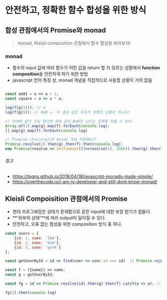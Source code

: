 # 안전하고, 정확한 함수 합성을 위한 방식 

## 합성 관점에서의 Promise와 monad

> monad, Kleisli composition 관점에서 함수 합성을 바라보자!

### monad
- 함수의 input 값에 따라 함수가 어떤 값을 return 할 지 모르는 상황에서 **function composition**을 안전하게 하기 위한 방법
- javascript 언어 특징 상, monad 개념을 직접적으로 사용할 상황이 거의 없음
  
```javascript

const add1 = a => a + 1;
const square = a => a * a;

log(f(g(1))); // 4
log(f(g())); // NaN <- 이 결과 값은 우리가 원했던 상황이 아니다!

// 아래와 같이 코딩 한다면 위와 같이 NaN이 나오는 문제를 피할 수 있다. 
Array.of(1).map(g).map(f).forEach(console.log);
[].map(g).map(f).forEach(console.log)

// Promise chaining으로 monad 개념 적용해보기
Promise.resolve(2).then(g).then(f).then(console.log);
new Promise(resolve => setTimeout(()=>resolve(2), 2000)).then(g).then(f).then(console.log);

```

###### 참고 
- https://tpgns.github.io/2018/04/18/javascript-monads-made-simple/
- https://overthecode.io/i-am-js-developer-and-still-dont-know-monad/

## Kleisli Compoisition 관점에서의 Promise

- 현대 프로그래밍은 상태가 존재함으로 같은 input에 대한 보장 받기가 힘들다.
- **'외부의 상태'**에 따라 output이 달라질 수 있다.
- 안전하고, 오류 없는 합성을 위한 composition 방식 중 하나.

```javascript
const users = [
    {id: 1, name: 'lee'},
    {id: 2, name: 'kim'},
    {id: 3, name: 'park'}
];

const getUserById = id => find(user => user.id === id)  || Promise.reject('해당 아이디를 갖고 있는 유저가 없어요!') // 아래 f 함수가 실해되지 않게 됨. 에러가 나서 then을 실행하지 않음 

const f = ({name}) => name;
const g = getUserById;

const fg = id => Promise.resolve(id).then(g).then(f).catch(a => a); // Promise를 활용하여 Kleisli 관점으로 코딩

fg(2).then(console.log)
```

